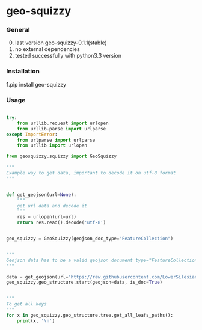 # geo-squizzy

### General

0. last version geo-squizzy-0.1.1(stable)
1. no external dependencies
3. tested successfully with python3.3 version

### Installation

1.pip install geo-squizzy

### Usage

```python

try:
    from urllib.request import urlopen
    from urllib.parse import urlparse
except ImportError:
    from urlparse import urlparse
    from urllib import urlopen

from geosquizzy.squizzy import GeoSquizzy

"""
Example way to get data, important to decode it on utf-8 format
"""


def get_geojson(url=None):
    """
    get url data and decode it
    """
    res = urlopen(url=url)
    return res.read().decode('utf-8')


geo_squizzy = GeoSquizzy(geojson_doc_type="FeatureCollection")


"""
Geojson data has to be a valid geojson document type="FeatureCollection"
"""

data = get_geojson(url="https://raw.githubusercontent.com/LowerSilesians/geo-squizzy/master/build_big_data/test_data/ExampleDataPoint.json")
geo_squizzy.geo_structure.start(geojson=data, is_doc=True)


"""
To get all keys
"""
for x in geo_squizzy.geo_structure.tree.get_all_leafs_paths():
    print(x, '\n')

```



